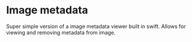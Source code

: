 # Image metadata

Super simple version of a image metadata viewer built in swift.
Allows for viewing and removing metadata from image.